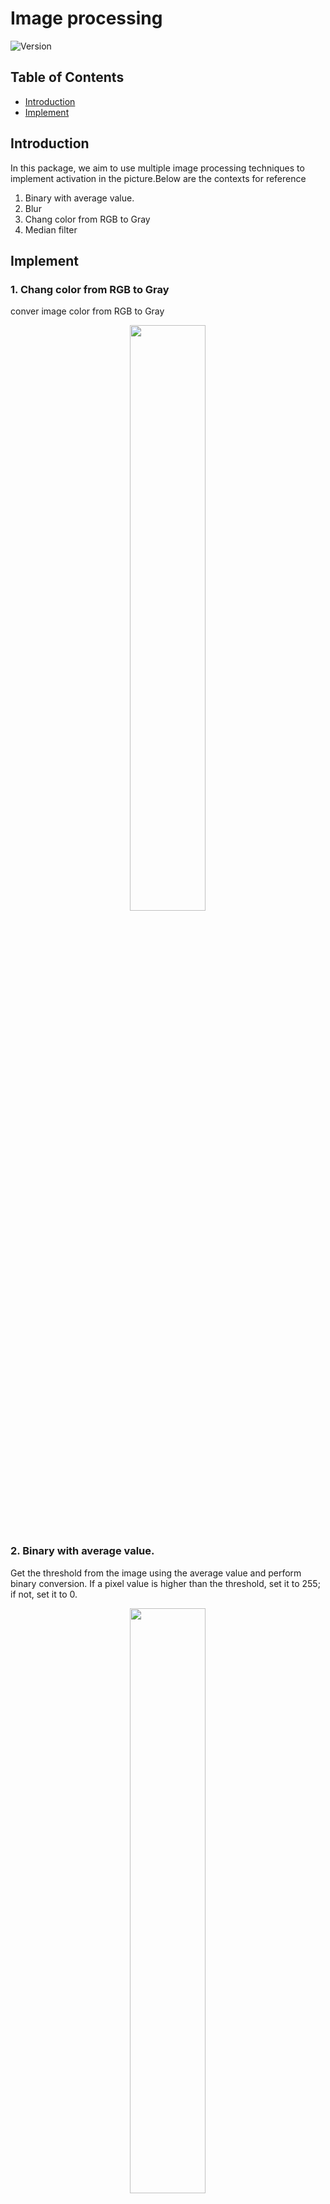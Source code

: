 # Image processing

![Version](https://img.shields.io/badge/version-1.0.0-brightgreen.svg)

## Table of Contents

- [Introduction](#introduction)
- [Implement](#Implement)

## Introduction
In this package, we aim to use multiple image processing techniques to implement activation in the picture.Below are the contexts for reference
1. Binary with average value.
2. Blur
3. Chang color from RGB to Gray
4. Median filter

## Implement

### 1. Chang color from RGB to Gray<br>
   conver image color from RGB to Gray 
<div align=center><img src="https://github.com/user-attachments/assets/ee4020ed-8d35-42ed-8465-801484e84aad" width = "49%" height = width></div><br>
  
### 2. Binary with average value.<br>
Get the threshold from the image using the average value and perform binary conversion. If a pixel value is higher than the threshold, set it to 255; if not, set it to 0.
<div align=center><img src="https://github.com/user-attachments/assets/89720be0-27be-4a91-942e-64c4f64e4ac9" width = "49%" height = width></div><br>
  
### 3. Blur 3X3 <br>
It works like a convolution: if a 3X3 kernel is given, it will calculate the average using the kernel.
<div align=center><img src="https://github.com/user-attachments/assets/400d1d09-b7e4-4804-9183-7f63450a0f40" width = "49%" height = width></div><br>
  
### 4.Median filter 3X3 <br>
It works like blurring; however, instead of averaging the values, it uses the center value of the kernel as the result.
<div align=center><img src="https://github.com/user-attachments/assets/02ed5527-9f75-4544-afa4-73f8794ab740" width = "49%" height = width></div><br>
